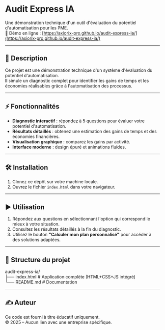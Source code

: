 # Audit Express IA

Une démonstration technique d'un outil d'évaluation du potentiel d'automatisation pour les PME.  
🚀 Démo en ligne : [https://axiorix-pro.github.io/audit-express-ia/](https://axiorix-pro.github.io/audit-express-ia/)

---

## 📖 Description

Ce projet est une démonstration technique d'un système d'évaluation du potentiel d'automatisation.  
Il simule un diagnostic complet pour identifier les gains de temps et les économies réalisables grâce à l'automatisation des processus.

---

## ⚡ Fonctionnalités

- **Diagnostic interactif** : répondez à 5 questions pour évaluer votre potentiel d'automatisation.  
- **Résultats détaillés** : obtenez une estimation des gains de temps et des économies financières.  
- **Visualisation graphique** : comparez les gains par activité.  
- **Interface moderne** : design épuré et animations fluides.  

---

## 🛠️ Installation

1. Clonez ce dépôt sur votre machine locale.  
2. Ouvrez le fichier `index.html` dans votre navigateur.  

---

## ▶️ Utilisation

1. Répondez aux questions en sélectionnant l'option qui correspond le mieux à votre situation.  
2. Consultez les résultats détaillés à la fin du diagnostic.  
3. Utilisez le bouton **"Calculer mon plan personnalisé"** pour accéder à des solutions adaptées.  

---

## 📂 Structure du projet

audit-express-ia/  
├── index.html    # Application complète (HTML+CSS+JS intégré)  
└── README.md     # Documentation

---

## ✍️ Auteur

Ce code est fourni à titre éducatif uniquement.  
© 2025 – Aucun lien avec une entreprise spécifique.
